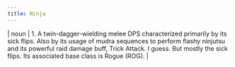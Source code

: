 ```yaml
---
title: Ninja
---
```

| noun | 1.  	A twin-dagger-wielding melee DPS characterized primarily by its sick flips. Also by its usage of mudra sequences to perform flashy ninjutsu and its powerful raid damage buff, Trick Attack. I guess. But mostly the sick flips. Its associated base class is Rogue (ROG).	|